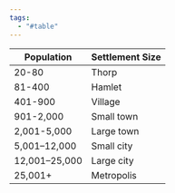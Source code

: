 ```yaml
---
tags:
  - "#table"
---
```


| Population    | Settlement Size |
| ------------- | --------------- |
| 20-80         | Thorp           |
| 81-400        | Hamlet          |
| 401-900       | Village         |
| 901-2,000     | Small town      |
| 2,001-5,000   | Large town      |
| 5,001–12,000  | Small city      |
| 12,001–25,000 | Large city      |
| 25,001+       | Metropolis      |
